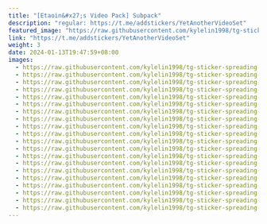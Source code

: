 ```yaml
---
title: "[Etaoin&#x27;s Video Pack] Subpack"
description: "regular: https://t.me/addstickers/YetAnotherVideoSet"
featured_image: "https://raw.githubusercontent.com/kylelin1998/tg-sticker-spreading-worldwide-images/main/img/9e3c8812-cba9-4c13-ba9b-a60ff8f4e25b.jpg"
link: "https://t.me/addstickers/YetAnotherVideoSet"
weight: 3
date: 2024-01-13T19:47:59+08:00
images:
  - https://raw.githubusercontent.com/kylelin1998/tg-sticker-spreading-worldwide-images/main/img/9e3c8812-cba9-4c13-ba9b-a60ff8f4e25b.jpg
  - https://raw.githubusercontent.com/kylelin1998/tg-sticker-spreading-worldwide-images/main/img/48196d6c-47b2-4cdf-9f35-34bb5e611891.jpg
  - https://raw.githubusercontent.com/kylelin1998/tg-sticker-spreading-worldwide-images/main/img/602ccde0-a16a-4a76-b48b-42a43a3dd6cb.jpg
  - https://raw.githubusercontent.com/kylelin1998/tg-sticker-spreading-worldwide-images/main/img/894dd745-166f-41df-b1ee-eafd0a18ae41.jpg
  - https://raw.githubusercontent.com/kylelin1998/tg-sticker-spreading-worldwide-images/main/img/e0179491-737b-4588-8a88-18d7c7df3021.jpg
  - https://raw.githubusercontent.com/kylelin1998/tg-sticker-spreading-worldwide-images/main/img/9a13eba3-8029-4376-b9b0-6051827b75a3.jpg
  - https://raw.githubusercontent.com/kylelin1998/tg-sticker-spreading-worldwide-images/main/img/39e51ea8-0995-4997-ac35-d3027a94c6e3.jpg
  - https://raw.githubusercontent.com/kylelin1998/tg-sticker-spreading-worldwide-images/main/img/8d285a11-8158-48ea-9c30-d849c11c96a0.jpg
  - https://raw.githubusercontent.com/kylelin1998/tg-sticker-spreading-worldwide-images/main/img/f19d6d17-a5aa-4663-88ab-d92fbd7b4c1e.jpg
  - https://raw.githubusercontent.com/kylelin1998/tg-sticker-spreading-worldwide-images/main/img/9ccade31-4e54-4ccb-8e8a-fedaaef00c01.jpg
  - https://raw.githubusercontent.com/kylelin1998/tg-sticker-spreading-worldwide-images/main/img/6bd5cacc-89e4-4ec1-a197-d495c514b6de.jpg
  - https://raw.githubusercontent.com/kylelin1998/tg-sticker-spreading-worldwide-images/main/img/6661157a-1e15-4957-a4fb-cf86de1903c3.jpg
  - https://raw.githubusercontent.com/kylelin1998/tg-sticker-spreading-worldwide-images/main/img/6ed786d8-7979-4ef5-b84d-35d38cb903f0.jpg
  - https://raw.githubusercontent.com/kylelin1998/tg-sticker-spreading-worldwide-images/main/img/991c9ec3-9bb7-4660-8155-98c3f1cfebaa.jpg
  - https://raw.githubusercontent.com/kylelin1998/tg-sticker-spreading-worldwide-images/main/img/771d6ab4-ff69-4cec-a423-79f752af4f3e.jpg
  - https://raw.githubusercontent.com/kylelin1998/tg-sticker-spreading-worldwide-images/main/img/1797f44a-2a0b-45fc-9b04-9284e9d65eb1.jpg
  - https://raw.githubusercontent.com/kylelin1998/tg-sticker-spreading-worldwide-images/main/img/d4856dfd-07cb-4b19-9f88-9610fe0f99ca.jpg
  - https://raw.githubusercontent.com/kylelin1998/tg-sticker-spreading-worldwide-images/main/img/c2c5e9f5-7b9f-467a-a8f3-10c67f0d0129.jpg
  - https://raw.githubusercontent.com/kylelin1998/tg-sticker-spreading-worldwide-images/main/img/9597ef99-c8f9-4889-a22c-5fd7cc3a2b98.jpg
  - https://raw.githubusercontent.com/kylelin1998/tg-sticker-spreading-worldwide-images/main/img/14a51b5a-9fe6-4948-9fe2-dffc1c19baad.jpg
---
```

